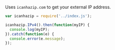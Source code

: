Uses `icanhazip.com` to get your external IP address.

```javascript
var icanhazip = require('../index.js');

icanhazip.IPv4().then(function(myIP) {
  console.log(myIP);
}).catch(function(e) {
  console.error(e.message);
});
```
